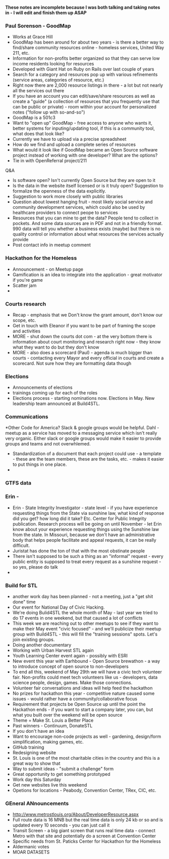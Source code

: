 **These notes are incomplete because I was both talking and taking notes in - I will edit and finish them up ASAP**

### Paul Sorenson - GoodMap

* Works at Grace Hill
* GoodMap has been around for about two years - is there a better way to find/share community resources online - homeless services, United Way 211, etc.
* Information for non-profits better organized so that they can serve low income residents looking for resources
* Developed with Giant Hat on Ruby on Rails over last couple of years
* Search for a category and resources pop up with various refinements (service areas, categories of resource, etc.)
* Right now there are 2,000 resource listings in there - a lot but not nearly all the services out there
* If you have an account you can edit/save/share resources as well as create a "guide" (a collection of resources that you frequently use that can be public or private) - room within your account for personalized notes ("follow up with so-and-so")
* GoodMap is a 501c3
* Want to "open up" GoodMap - free access to anyone who wants it, better systems for inputing/updating tool, if this is a community tool, what does that look like?
* Currently we have to upload via a precise spreadsheet
* How do we find and upload a complete series of resources
* What would it look like if GoodMap became an Open Source software project instead of working with one developer?  What are the options?
* Tie in with OpenReferral project/211

Q&A
* Is software open? Isn't currently Open Source but they are open to it
* Is the data in the website itself licensed or is it truly open?  Suggestion to formalize the openness of the data explicitly.
* Suggestion to work more closely with public libraries
* Question about lowest hanging fruit - most likely social service and community development services, which could also be used by healthcare providers to connect peope to services
* Resources that you can mine to get the data?  People tend to collect in pockets. And some data sources are in PDF and not in a friendly format.  990 data will tell you whether a business exists (maybe) but there is no quality control or information about what resources the services actually provide
* Post contact info in meetup comment

### Hackathon for the Homeless
* Announcement - on Meetup page
* Gamification is an idea to integrate into the application - great motivator if you're game
* Scatter jam
* 
### Courts research

* Recap - emphasis that we Don't know the grant amount, don't know our scope, etc.
* Get in touch with Eleanor if you want to be part of framing the scope and activities
* MORE - shut down the courts dot com - at the very bottom there is information about court monitoring and research right now - they know what they want to do but they don't know 
* MORE - also does a scorecard (Paul) - agenda is much bigger than courts - contacting every  Mayor and every official in courts and create a scorecard.  Not sure how they are formatting data though

### Elections

* Announcements of elections
* trainings coming up for each of the roles
* Elections process - starting nominations now.  Elections in May.  New leadership team announced at Build4STL.

### Communications

*Other Code for America? Slack & google groups would be helpful.  Dahl - meetup as a service has moved to a messaging service which isn't really very organic.  Either slack or google groups would make it easier to provide groups and teams and not overwhlemed.  
* Standardization of a document that each project could use - a template - these are the team members, these are the tasks, etc. - makes it easier to put things in one place.
* 
### GTFS data 

### Erin - 

* Erin  - State Integrity Investigator - state level - if you have experience requesting things from the State via sunshine law, what kind of response did you get?  how long did it take?  Etc.  Center for Public Integrity publication.  Research process will be going on until November - let Erin know about your experience requesting things using the Sunshine law from the state.  In Missouri, because we don't have an administrative body that helps people facilitate and appeal requests, it can be really difficult.
* Juristat has done the ton of that with the most obstinate people
* There isn't supposed to be such a thing as an "informal" request - every public entity is supposed to treat every request as a sunshine request - so yes, please do talk
* 

### Build for STL

* another work day has been planned - not a meeting, just a "get shit done" time
* Our event for National Day of Civic Hacking.
* We're doing Bulid4STL the whole month of May - last year we tried to do 17 events in one weekend, but that caused a lot of conflicts
* This week we are reaching out to other meetups to see if they want to make their May event "civic focused" - and we'll publicize their meetup group with Build4STL - this will fill the "training sessions" spots.  Let's join existing groups.
* Doing another documentary
* Working with Urban Harvest STL again
* Youth Learning Center event again - possibly with ESRI
* New event this year with Earhbound - Open Source brewathon - a way to introduce concept of open source to non-developers
* To end all this, weekend of May 29th we will have a civic tech volunteer fair.  Non-profits could meet tech volunteers like us - developers, data science people, design, games.  Make those connections.
* Volunteer fair conversations and ideas will help feed the hackathon
* No prizes for hackathon this year - competitive nature caused some issues - would rather have a community/collaborative focus
* Requirement that projects be Open Source up until the point the Hackathon ends - if you want to start a company later, you can, but what you built over the weekend will be open source
* Theme = Make St. Louis a Better Place
* Past winners - Continuum, DonateSTL
* If you don't have an idea
* Want to encourage non-code projects as well - gardening, design/form simplification, making games, etc.
* GitHub training
* Redesigning website
* St. Louis is one of the most charitable cities in the country and this is a great way to show that
* Way to submit ideas - "submit a challenge" form
* Great opportunity to get something prototyped
* Work day this Saturday
* Get new websites live this weekend
* Opetions for locations - Peabody, Convention Center, TRex, CIC, etc.

### GEneral ANnouncements

* http://www.metrostlouis.org/About/DeveloperResource.aspx
* Full route data is 16 MNB but the real time data is only 24 kb or so and is updated every 10 seconds - you can just call it
* Transit Screen - a big giant screen that runs real time data - connect Metro with that site and potentially do a screen at Convention Center
* Specific needs from St. Paticks Center for Hackathon for the Homeless
* Aldermanic votes
* MOAR DATASETS


